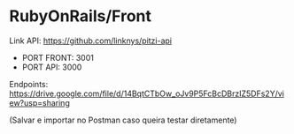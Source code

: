 # RubyOnRails/Front

Link API: https://github.com/linknys/pitzi-api

* PORT FRONT: 3001
* PORT API:   3000

Endpoints: https://drive.google.com/file/d/14BqtCTbOw_oJv9P5FcBcDBrzIZ5DFs2Y/view?usp=sharing

(Salvar e importar no Postman caso queira testar diretamente)
